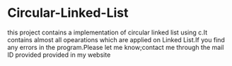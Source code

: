 # Circular-Linked-List
this project contains a implementation of circular linked list using c.It contains almost all opearations which are applied on Linked List.If you find any errors in the program.Please let me know;contact me through the mail ID provided provided in my website
